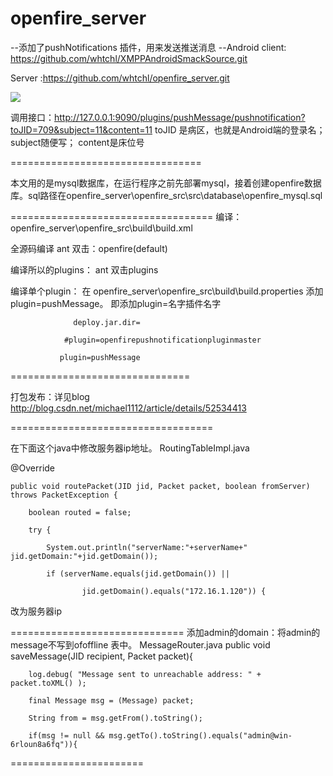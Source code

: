 # openfire_server

--添加了pushNotifications 插件，用来发送推送消息
--Android client: https://github.com/whtchl/XMPPAndroidSmackSource.git

  Server :https://github.com/whtchl/openfire_server.git



<img src="https://raw.githubusercontent.com/whtchl/openfire_server/master/art/pushmessage.png"/>


调用接口：http://127.0.0.1:9090/plugins/pushMessage/pushnotification?toJID=709&subject=11&content=11
toJID 是病区，也就是Android端的登录名； subject随便写； content是床位号

=================================

本文用的是mysql数据库，在运行程序之前先部署mysql，接着创建openfire数据库。sql路径在openfire_server\openfire_src\src\database\openfire_mysql.sql


===================================
编译：
openfire_server\openfire_src\build\build.xml

全源码编译 ant 双击：openfire(default)

编译所以的plugins： ant 双击plugins

编译单个plugin： 在 openfire_server\openfire_src\build\build.properties 添加plugin=pushMessage。 即添加plugin=名字插件名字

                  deploy.jar.dir=
		  
                #plugin=openfirepushnotificationpluginmaster
		
               plugin=pushMessage
	       


===============================

打包发布：详见blog
http://blog.csdn.net/michael1112/article/details/52534413



===================================

在下面这个java中修改服务器ip地址。
RoutingTableImpl.java   

@Override

    public void routePacket(JID jid, Packet packet, boolean fromServer) throws PacketException {
    
        boolean routed = false;
	
        try {
	
        	System.out.println("serverName:"+serverName+"  jid.getDomain:"+jid.getDomain());
		
	        if (serverName.equals(jid.getDomain()) ||
		
	        		jid.getDomain().equals("172.16.1.120")) {



改为服务器ip


==============================
添加admin的domain：将admin的message不写到ofoffline 表中。
MessageRouter.java 
   public void saveMessage(JID recipient, Packet packet){
   
        log.debug( "Message sent to unreachable address: " + packet.toXML() );
	
        final Message msg = (Message) packet;
	
        String from = msg.getFrom().toString();
	
        if(msg != null && msg.getTo().toString().equals("admin@win-6rloun8a6fq")){
	


=======================
